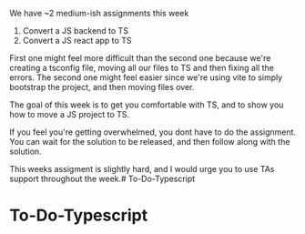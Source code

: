 We have ~2 medium-ish assignments this week
1. Convert a JS backend to TS
2. Convert a JS react app to TS

First one might feel more difficult than the second one because we're creating a tsconfig file, moving all our files to TS and then fixing all the errors. 
The second one might feel easier since we're using vite to simply bootstrap the project, and then moving files over.

The goal of this week is to get you comfortable with TS, and to show you how to move a JS project to TS.

If you feel you're getting overwhelmed, you dont have to do the assignment. You can wait for the solution to be released, and then follow along with the solution.

This weeks assigment is slightly hard, and I would urge you to use TAs support throughout the week.# To-Do-Typescript
# To-Do-Typescript
